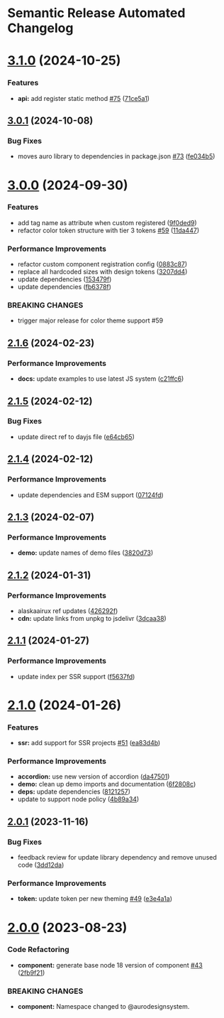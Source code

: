 # Semantic Release Automated Changelog

# [3.1.0](https://github.com/AlaskaAirlines/auro-pane/compare/v3.0.1...v3.1.0) (2024-10-25)


### Features

* **api:** add register static method [#75](https://github.com/AlaskaAirlines/auro-pane/issues/75) ([71ce5a1](https://github.com/AlaskaAirlines/auro-pane/commit/71ce5a1b52c80aa7fe324fa5174e2967dd23d452))

## [3.0.1](https://github.com/AlaskaAirlines/auro-pane/compare/v3.0.0...v3.0.1) (2024-10-08)


### Bug Fixes

* moves auro library to dependencies in package.json [#73](https://github.com/AlaskaAirlines/auro-pane/issues/73) ([fe034b5](https://github.com/AlaskaAirlines/auro-pane/commit/fe034b5ab074c97949153225ae2e285dfc14c631))

# [3.0.0](https://github.com/AlaskaAirlines/auro-pane/compare/v2.1.6...v3.0.0) (2024-09-30)


### Features

* add tag name as attribute when custom registered ([9f0ded9](https://github.com/AlaskaAirlines/auro-pane/commit/9f0ded99f0032293eb4c6998175e16e66a5e8a56))
* refactor color token structure with tier 3 tokens [#59](https://github.com/AlaskaAirlines/auro-pane/issues/59) ([11da447](https://github.com/AlaskaAirlines/auro-pane/commit/11da447e986f542798adf5abd1f04de1e1b2ea47))


### Performance Improvements

* refactor custom component registration config ([0883c87](https://github.com/AlaskaAirlines/auro-pane/commit/0883c87c2b55efa34dedc4fa9ea1b3f2f869bd10))
* replace all hardcoded sizes with design tokens ([3207dd4](https://github.com/AlaskaAirlines/auro-pane/commit/3207dd41ebfc34326da0b4639a4587bef1bbe7e7))
* update dependencies ([153479f](https://github.com/AlaskaAirlines/auro-pane/commit/153479f67672cf7e28cd69214d3ae2725021a1b6))
* update dependencies ([fb6378f](https://github.com/AlaskaAirlines/auro-pane/commit/fb6378f80669ec36050523c2794719c43772a65f))


### BREAKING CHANGES

* trigger major release for color theme support #59

## [2.1.6](https://github.com/AlaskaAirlines/auro-pane/compare/v2.1.5...v2.1.6) (2024-02-23)


### Performance Improvements

* **docs:** update examples to use latest JS system ([c21ffc6](https://github.com/AlaskaAirlines/auro-pane/commit/c21ffc6da76123b5bc11dde7b486e0adc49fa917))

## [2.1.5](https://github.com/AlaskaAirlines/auro-pane/compare/v2.1.4...v2.1.5) (2024-02-12)


### Bug Fixes

* update direct ref to dayjs file ([e64cb65](https://github.com/AlaskaAirlines/auro-pane/commit/e64cb65e09d954f18e77e2cb93f01800a0c1f04b))

## [2.1.4](https://github.com/AlaskaAirlines/auro-pane/compare/v2.1.3...v2.1.4) (2024-02-12)


### Performance Improvements

* update dependencies and ESM support ([07124fd](https://github.com/AlaskaAirlines/auro-pane/commit/07124fd724d5d2453b0aa169389e81bd56df022e))

## [2.1.3](https://github.com/AlaskaAirlines/auro-pane/compare/v2.1.2...v2.1.3) (2024-02-07)


### Performance Improvements

* **demo:** update names of demo files ([3820d73](https://github.com/AlaskaAirlines/auro-pane/commit/3820d7385d6d2ffc757fd1dbbe0a5229429e7d26))

## [2.1.2](https://github.com/AlaskaAirlines/auro-pane/compare/v2.1.1...v2.1.2) (2024-01-31)


### Performance Improvements

* alaskaairux ref updates ([426292f](https://github.com/AlaskaAirlines/auro-pane/commit/426292fec936d87e8a9b81f08063534483d77e64))
* **cdn:** update links from unpkg to jsdelivr ([3dcaa38](https://github.com/AlaskaAirlines/auro-pane/commit/3dcaa38603a1296dba231968b7097b6903dbac5a))

## [2.1.1](https://github.com/AlaskaAirlines/auro-pane/compare/v2.1.0...v2.1.1) (2024-01-27)


### Performance Improvements

* update index per SSR support ([f5637fd](https://github.com/AlaskaAirlines/auro-pane/commit/f5637fdab3e3ea18a6d8802458b5ade8cd6f2428))

# [2.1.0](https://github.com/AlaskaAirlines/auro-pane/compare/v2.0.1...v2.1.0) (2024-01-26)


### Features

* **ssr:** add support for SSR projects [#51](https://github.com/AlaskaAirlines/auro-pane/issues/51) ([ea83d4b](https://github.com/AlaskaAirlines/auro-pane/commit/ea83d4bc21b2df9307d45f4dae9daf8289f1368b))


### Performance Improvements

* **accordion:** use new version of accordion ([da47501](https://github.com/AlaskaAirlines/auro-pane/commit/da47501cd3b3f7a37830a0a31754a21a5ef406a5))
* **demo:** clean up demo imports and documentation ([6f2808c](https://github.com/AlaskaAirlines/auro-pane/commit/6f2808cf0b409c4d5a46f51ca026451481f9b092))
* **deps:** update dependencies ([8121257](https://github.com/AlaskaAirlines/auro-pane/commit/81212570ba84b6c460b4d968a3551d9488fab5e0))
* update to support node policy ([4b89a34](https://github.com/AlaskaAirlines/auro-pane/commit/4b89a34c839e6b3a1ba4f0250fde2c6981a24175))

## [2.0.1](https://github.com/AlaskaAirlines/auro-pane/compare/v2.0.0...v2.0.1) (2023-11-16)


### Bug Fixes

* feedback review for update library dependency and remove unused code ([3dd12da](https://github.com/AlaskaAirlines/auro-pane/commit/3dd12da428ebdb81858e77e787c51ba2e2a484ed))


### Performance Improvements

* **token:** update token per new theming [#49](https://github.com/AlaskaAirlines/auro-pane/issues/49) ([e3e4a1a](https://github.com/AlaskaAirlines/auro-pane/commit/e3e4a1a5f4db0644cd8567c7e026702e34ba213c))

# [2.0.0](https://github.com/AlaskaAirlines/auro-pane/compare/v1.2.4...v2.0.0) (2023-08-23)


### Code Refactoring

* **component:** generate base node 18 version of component [#43](https://github.com/AlaskaAirlines/auro-pane/issues/43) ([2fb9f21](https://github.com/AlaskaAirlines/auro-pane/commit/2fb9f214b5eb8af9d9e732c61a8230dc4f45de55))


### BREAKING CHANGES

* **component:** Namespace changed to @aurodesignsystem.
